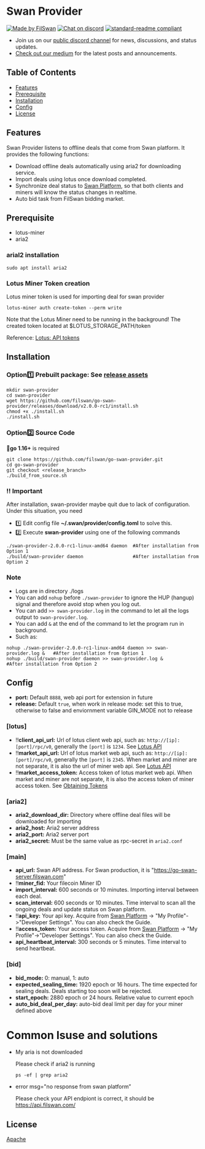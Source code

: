 # Swan Provider
[![Made by FilSwan](https://img.shields.io/badge/made%20by-FilSwan-green.svg)](https://www.filswan.com/)
[![Chat on discord](https://img.shields.io/badge/join%20-discord-brightgreen.svg)](https://discord.com/invite/KKGhy8ZqzK)
[![standard-readme compliant](https://img.shields.io/badge/readme%20style-standard-brightgreen.svg)](https://github.com/RichardLitt/standard-readme)

- Join us on our [public discord channel](https://discord.com/invite/KKGhy8ZqzK) for news, discussions, and status updates. 
- [Check out our medium](https://filswan.medium.com) for the latest posts and announcements.

## Table of Contents

- [Features](#Features)
- [Prerequisite](#Prerequisite)
- [Installation](#Installation)
- [Config](#Config)
- [License](#license)

## Features

Swan Provider listens to offline deals that come from Swan platform. It provides the following functions:

* Download offline deals automatically using aria2 for downloading service.
* Import deals using lotus once download completed.
* Synchronize deal status to [Swan Platform](https://www.filswan.com/), so that both clients and miners will know the status changes in realtime. 
* Auto bid task from FilSwan bidding market.

## Prerequisite
- lotus-miner
- aria2
### arial2 installation
```shell
sudo apt install aria2
```
### Lotus Miner Token creation
Lotus miner token is used for importing deal for swan provider
```shell
lotus-miner auth create-token --perm write
```
Note that the Lotus Miner need to be running in the background!
The created token located at $LOTUS_STORAGE_PATH/token 

Reference: [Lotus: API tokens](https://docs.filecoin.io/build/lotus/api-tokens/#obtaining-tokens)

## Installation
### Option:one: **Prebuilt package**: See [release assets](https://github.com/filswan/go-swan-provider/releases)
```shell
mkdir swan-provider
cd swan-provider
wget https://github.com/filswan/go-swan-provider/releases/download/v2.0.0-rc1/install.sh
chmod +x ./install.sh
./install.sh
```

### Option:two: Source Code
:bell:**go 1.16+** is required
```shell
git clone https://github.com/filswan/go-swan-provider.git
cd go-swan-provider
git checkout <release_branch>
./build_from_source.sh
```

### :bangbang: Important
After installation, swan-provider maybe quit due to lack of configuration. Under this situation, you need
- :one: Edit config file **~/.swan/provider/config.toml** to solve this.
- :two: Execute **swan-provider** using one of the following commands
```shell
./swan-provider-2.0.0-rc1-linux-amd64 daemon  #After installation from Option 1
./build/swan-provider daemon                  #After installation from Option 2
```


### Note
- Logs are in directory ./logs
- You can add `nohup` before `./swan-provider` to ignore the HUP (hangup) signal and therefore avoid stop when you log out.
- You can add `>> swan-provider.log` in the command to let all the logs output to `swan-provider.log`.
- You can add `&` at the end of the command to let the program run in background.
- Such as:
```shell
nohup ./swan-provider-2.0.0-rc1-linux-amd64 daemon >> swan-provider.log &   #After installation from Option 1
nohup ./build/swan-provider daemon >> swan-provider.log &                   #After installation from Option 2
```


## Config
- **port:** Default `8888`, web api port for extension in future
- **release:** Default `true`, when work in release mode: set this to true, otherwise to false and enviornment variable GIN_MODE not to release

### [lotus]
- :bangbang:**client_api_url:** Url of lotus client web api, such as: `http://[ip]:[port]/rpc/v0`, generally the `[port]` is `1234`. See [Lotus API](https://docs.filecoin.io/reference/lotus-api/)
- :bangbang:**market_api_url:** Url of lotus market web api, such as: `http://[ip]:[port]/rpc/v0`, generally the `[port]` is `2345`. When market and miner are not separate, it is also the url of miner web api. See [Lotus API](https://docs.filecoin.io/reference/lotus-api/)
- :bangbang:**market_access_token:** Access token of lotus market web api. When market and miner are not separate, it is also the access token of miner access token. See [Obtaining Tokens](https://docs.filecoin.io/build/lotus/api-tokens/#obtaining-tokens)

### [aria2]
- **aria2_download_dir:** Directory where offline deal files will be downloaded for importing
- **aria2_host:** Aria2 server address
- **aria2_port:** Aria2 server port
- **aria2_secret:** Must be the same value as rpc-secret in `aria2.conf`

### [main]
- **api_url:** Swan API address. For Swan production, it is "https://go-swan-server.filswan.com"
- :bangbang:**miner_fid:** Your filecoin Miner ID
- **import_interval:** 600 seconds or 10 minutes. Importing interval between each deal.
- **scan_interval:** 600 seconds or 10 minutes. Time interval to scan all the ongoing deals and update status on Swan platform.
- :bangbang:**api_key:** Your api key. Acquire from [Swan Platform](https://console.filswan.com/#/dashboard) -> "My Profile"->"Developer Settings". You can also check the Guide.
- :bangbang:**access_token:** Your access token. Acquire from [Swan Platform](https://console.filswan.com/#/dashboard) -> "My Profile"->"Developer Settings". You can also check the Guide.
- **api_heartbeat_interval:** 300 seconds or 5 minutes. Time interval to send heartbeat.

### [bid]
- **bid_mode:** 0: manual, 1: auto
- **expected_sealing_time:** 1920 epoch or 16 hours. The time expected for sealing deals. Deals starting too soon will be rejected.
- **start_epoch:** 2880 epoch or 24 hours. Relative value to current epoch
- **auto_bid_deal_per_day:** auto-bid deal limit per day for your miner defined above

# Common Isuse and solutions
* My aria is not downloaded

  Please check if aria2 is running
  ```shell
  ps -ef | grep aria2
  ```

* error msg="no response from swan platform”

  Please check your API endpiont is correct, it should be https://api.filswan.com/

## License

[Apache](https://github.com/filswan/go-swan-provider/blob/main/LICENSE)


